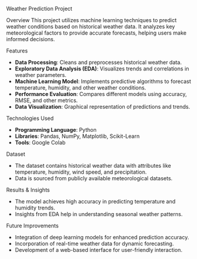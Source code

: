  Weather Prediction Project

 Overview
This project utilizes machine learning techniques to predict weather conditions based on historical weather data. It analyzes key meteorological factors to provide accurate forecasts, helping users make informed decisions.

 Features
- **Data Processing**: Cleans and preprocesses historical weather data.
- **Exploratory Data Analysis (EDA)**: Visualizes trends and correlations in weather parameters.
- **Machine Learning Model**: Implements predictive algorithms to forecast temperature, humidity, and other weather conditions.
- **Performance Evaluation**: Compares different models using accuracy, RMSE, and other metrics.
- **Data Visualization**: Graphical representation of predictions and trends.

 Technologies Used
- **Programming Language**: Python
- **Libraries**: Pandas, NumPy, Matplotlib, Scikit-Learn
- **Tools**: Google Colab

 Dataset
- The dataset contains historical weather data with attributes like temperature, humidity, wind speed, and precipitation.
- Data is sourced from publicly available meteorological datasets.

 Results & Insights
- The model achieves high accuracy in predicting temperature and humidity trends.
- Insights from EDA help in understanding seasonal weather patterns.

 Future Improvements
- Integration of deep learning models for enhanced prediction accuracy.
- Incorporation of real-time weather data for dynamic forecasting.
- Development of a web-based interface for user-friendly interaction.

